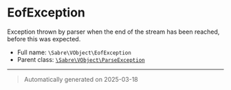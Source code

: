 
# EofException

Exception thrown by parser when the end of the stream has been reached,
before this was expected.



* Full name: `\Sabre\VObject\EofException`
* Parent class: [`\Sabre\VObject\ParseException`](./ParseException.md)






***
> Automatically generated on 2025-03-18
